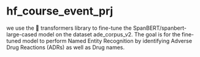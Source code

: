 # hf_course_event_prj
we use the 🤗 transformers library to fine-tune the SpanBERT/spanbert-large-cased model on the dataset ade_corpus_v2. The goal is for the fine-tuned model to perform Named Entity Recognition by identifying Adverse Drug Reactions (ADRs) as well as Drug names.
